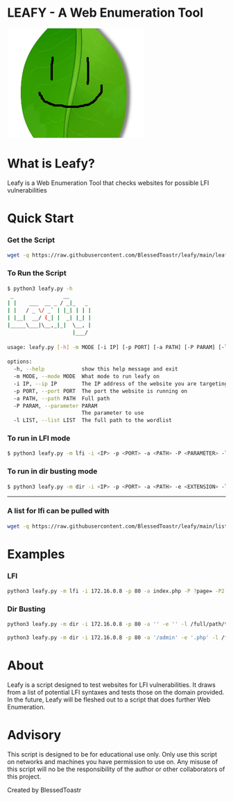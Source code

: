 # LEAFY - A Web Enumeration Tool

![leafy](/images/leaf.png?raw=true "Leaf")
# What is Leafy?

Leafy is a Web Enumeration Tool that checks websites for possible LFI vulnerabilities

# Quick Start

### Get the Script

```bash
wget -q https://raw.githubusercontent.com/BlessedToastr/leafy/main/leafy.py
```

### To Run the Script

```bash
$ python3 leafy.py -h
 _                __       
| |    ___  __ _ / _|_   _ 
| |   / _ \/ _` | |_| | | |
| |__|  __/ (_| |  _| |_| |
|_____\___|\__,_|_|  \__, |
                     |___/ 

usage: leafy.py [-h] -m MODE [-i IP] [-p PORT] [-a PATH] [-P PARAM] [-l LIST]

options:
  -h, --help            show this help message and exit
  -m MODE, --mode MODE  What mode to run leafy on
  -i IP, --ip IP        The IP address of the website you are targeting
  -p PORT, --port PORT  The port the website is running on
  -a PATH, --path PATH  Full path
  -P PARAM, --parameter PARAM
                        The parameter to use
  -l LIST, --list LIST  The full path to the wordlist
```

### To run in LFI mode
```bash
$ python3 leafy.py -m lfi -i <IP> -p <PORT> -a <PATH> -P <PARAMETER> -l <WORDLIST>
```

### To run in dir busting mode
```bash
$ python3 leafy.py -m dir -i <IP> -p <PORT> -a <PATH> -e <EXTENSION> -l <WORDLIST>
```
---
### A list for lfi can be pulled with

```bash
wget -q https://raw.githubusercontent.com/BlessedToastr/leafy/main/list
```

# Examples
### LFI
```bash
python3 leafy.py -m lfi -i 172.16.0.8 -p 80 -a index.php -P ?page= -P2 '&ext=' -l /full/path/to/list
```

### Dir Busting
```bash
python3 leafy.py -m dir -i 172.16.0.8 -p 80 -a '' -e '' -l /full/path/to/list
```

```bash
python3 leafy.py -m dir -i 172.16.0.8 -p 80 -a '/admin' -e '.php' -l /full/path/to/list
```


# About

Leafy is a script designed to test websites for LFI vulnerabilities. It draws from a list of potential LFI syntaxes and tests those on the domain provided. In the future, Leafy will be fleshed out to a script that does further Web Enumeration.

# Advisory

This script is designed to be for educational use only. Only use this script on networks and machines you have permission to use on. Any misuse of this script will no be the responsibility of the author or other collaborators of this project. 

Created by BlessedToastr
